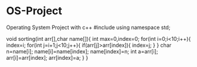 # OS-Project
Operating System Project with c++ 
#include<iostream>
using namespace std;

void sorting(int arr[],char name[]){
	int max=0,index=0;
	for(int i=0;i<10;i++){
		index=i;
		for(int j=i+1;j<10;j++){
			if(arr[j]>arr[index]){
				index=j;
			}
		}
			char n=name[i];
			name[i]=name[index];
			name[index]=n;
			int a=arr[i];
			arr[i]=arr[index];
			arr[index]=a;
	}
}
